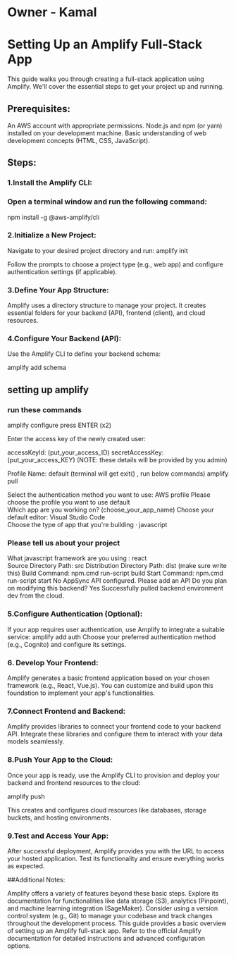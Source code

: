 # Owner - Kamal

# Setting Up an Amplify Full-Stack App
This guide walks you through creating a full-stack application using Amplify. We'll cover the essential steps to get your project up and running.

## Prerequisites:

An AWS account with appropriate permissions.
Node.js and npm (or yarn) installed on your development machine.
Basic understanding of web development concepts (HTML, CSS, JavaScript).

## Steps:
 
### 1.Install the Amplify CLI:

### Open a terminal window and run the following command:
npm install -g @aws-amplify/cli

### 2.Initialize a New Project:

Navigate to your desired project directory and run:
amplify init

Follow the prompts to choose a project type (e.g., web app) and configure authentication settings (if applicable).

### 3.Define Your App Structure:

Amplify uses a directory structure to manage your project. It creates essential folders for your backend (API), frontend (client), and cloud resources.

### 4.Configure Your Backend (API):

Use the Amplify CLI to define your backend schema:

amplify add schema

## setting up amplify
### run these commands

amplify configure
press ENTER (x2)

Enter the access key of the newly created user: 

accessKeyId: (put_your_access_ID)
 secretAccessKey:  (put_your_access_KEY)
 (NOTE: these details will be provided by you admin)

 Profile Name:  default
(terminal will get exit() , run below commands)
 amplify pull

 Select the authentication method you want to use: AWS profile
 Please choose the profile you want to use default  
 Which app are you working on? (choose_your_app_name)
 Choose your default editor: Visual Studio Code     
Choose the type of app that you're building · javascript

### Please tell us about your project
 What javascript framework are you using  : react      
 Source Directory Path:  src
 Distribution Directory Path: dist  (make sure write this)
 Build Command:  npm.cmd run-script build
 Start Command: npm.cmd run-script start
No AppSync API configured. Please add an API
 Do you plan on modifying this backend? Yes
 Successfully pulled backend environment dev from the cloud.




### 5.Configure Authentication (Optional):

If your app requires user authentication, use Amplify to integrate a suitable service:
amplify add auth
Choose your preferred authentication method (e.g., Cognito) and configure its settings.

### 6. Develop Your Frontend:

Amplify generates a basic frontend application based on your chosen framework (e.g., React, Vue.js). You can customize and build upon this foundation to implement your app's functionalities.

### 7.Connect Frontend and Backend:

Amplify provides libraries to connect your frontend code to your backend API. Integrate these libraries and configure them to interact with your data models seamlessly.

### 8.Push Your App to the Cloud:

Once your app is ready, use the Amplify CLI to provision and deploy your backend and frontend resources to the cloud:

amplify push

This creates and configures cloud resources like databases, storage buckets, and hosting environments.

### 9.Test and Access Your App:

After successful deployment, Amplify provides you with the URL to access your hosted application. Test its functionality and ensure everything works as expected.

##Additional Notes:

Amplify offers a variety of features beyond these basic steps. Explore its documentation for functionalities like data storage (S3), analytics (Pinpoint), and machine learning integration (SageMaker).
Consider using a version control system (e.g., Git) to manage your codebase and track changes throughout the development process.
This guide provides a basic overview of setting up an Amplify full-stack app. Refer to the official Amplify documentation for detailed instructions and advanced configuration options.



